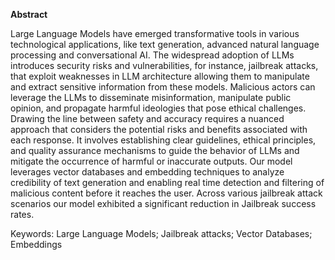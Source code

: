 **Abstract**

Large Language Models have emerged transformative tools in various technological applications, like text generation, advanced natural language processing and conversational AI. 
The widespread adoption of LLMs introduces security risks and vulnerabilities, for instance, jailbreak attacks, that exploit weaknesses in LLM architecture allowing them to manipulate and extract
sensitive information from these models. Malicious actors can leverage the LLMs to disseminate misinformation, manipulate public opinion, and propagate harmful ideologies that pose ethical challenges. 
Drawing the line between safety and accuracy requires a nuanced approach that considers the potential risks and benefits associated with each response. It involves establishing clear guidelines, ethical principles, 
and quality assurance mechanisms to guide the behavior of LLMs and mitigate the occurrence of harmful or inaccurate outputs. Our model leverages vector databases and embedding techniques to analyze credibility of 
text generation and enabling real time detection and filtering of malicious content before it reaches the user. Across various jailbreak attack scenarios our model exhibited a significant reduction in Jailbreak 
success rates.  

Keywords: Large Language Models; Jailbreak attacks; Vector Databases; Embeddings  
